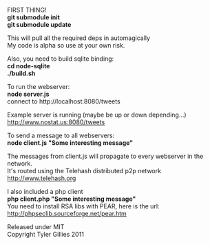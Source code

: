 FIRST THING!  
**git submodule init**  
**git submodule update**

This will pull all the required deps in automagically  
My code is alpha so use at your own risk.  

Also, you need to build sqlite binding:  
**cd node-sqlite**  
**./build.sh**

To run the webserver:  
**node server.js**  
connect to http://localhost:8080/tweets

Example server is running (maybe be up or down depending...)  
http://www.nostat.us:8080/tweets


To send a message to all webservers:  
**node client.js "Some interesting message"**  

The messages from client.js will propagate to every webserver in the network.  
It's routed using the Telehash distributed p2p network http://www.telehash.org

I also included a php client  
**php client.php "Some interesting message"**  
You need to install RSA libs with PEAR, here is the url: http://phpseclib.sourceforge.net/pear.htm

Released under MIT  
Copyright Tyler Gillies 2011  
